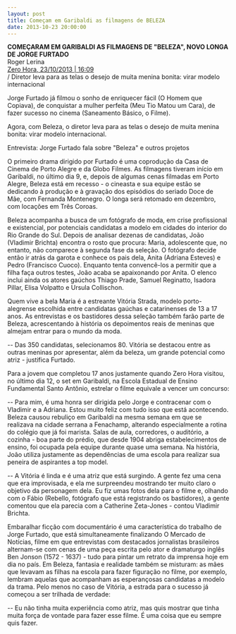 ```yaml
---
layout: post
title: Começam em Garibaldi as filmagens de BELEZA
date: 2013-10-23 20:00:00
---
```

**COMEÇARAM EM GARIBALDI AS FILMAGENS DE "BELEZA", NOVO LONGA DE JORGE FURTADO**\
Roger Lerina\
[Zero Hora, 23/10/2013 | 16:09](https://gauchazh.clicrbs.com.br/cultura-e-lazer/noticia/2013/10/comecaram-em-garibaldi-as-filmagens-de-beleza-novo-longa-de-jorge-furtado-4310782.html)\
/ Diretor leva para as telas o desejo de muita menina bonita: virar modelo internacional

Jorge Furtado já filmou o sonho de enriquecer fácil (O Homem que Copiava), de conquistar a mulher perfeita (Meu Tio Matou um Cara), de fazer sucesso no cinema (Saneamento Básico, o Filme).

Agora, com Beleza, o diretor leva para as telas o desejo de muita menina bonita: virar modelo internacional.

Entrevista: Jorge Furtado fala sobre "Beleza" e outros projetos

O primeiro drama dirigido por Furtado é uma coprodução da Casa de Cinema de Porto Alegre e da Globo Filmes. As filmagens tiveram início em Garibaldi, no último dia 9, e, depois de algumas cenas filmadas em Porto Alegre, Beleza está em recesso - o cineasta e sua equipe estão se dedicando à produção e à gravação dos episódios do seriado Doce de Mãe, com Fernanda Montenegro. O longa será retomado em dezembro, com locações em Três Coroas.

Beleza acompanha a busca de um fotógrafo de moda, em crise profissional e existencial, por potenciais candidatas a modelo em cidades do interior do Rio Grande do Sul. Depois de analisar dezenas de candidatas, João (Vladimir Brichta) encontra o rosto que procura: Maria, adolescente que, no entanto, não comparece à segunda fase da seleção. O fotógrafo decide então ir atrás da garota e conhece os pais dela, Anita (Adriana Esteves) e Pedro (Francisco Cuoco). Enquanto tenta convencê-los a permitir que a filha faça outros testes, João acaba se apaixonando por Anita. O elenco inclui ainda os atores gaúchos Thiago Prade, Samuel Reginatto, Isadora Pillar, Elisa Volpatto e Ursula Collischon.

Quem vive a bela Maria é a estreante Vitória Strada, modelo porto-alegrense escolhida entre candidatas gaúchas e catarinenses de 13 a 17 anos. As entrevistas e os bastidores dessa seleção também farão parte de Beleza, acrescentando à história os depoimentos reais de meninas que almejam entrar para o mundo da moda.

\-- Das 350 candidatas, selecionamos 80. Vitória se destacou entre as outras meninas por apresentar, além da beleza, um grande potencial como atriz - justifica Furtado.

Para a jovem que completou 17 anos justamente quando Zero Hora visitou, no último dia 12, o set em Garibaldi, na Escola Estadual de Ensino Fundamental Santo Antônio, estrelar o filme equivale a vencer um concurso:

\-- Para mim, é uma honra ser dirigida pelo Jorge e contracenar com o Vladimir e a Adriana. Estou muito feliz com tudo isso que está acontecendo. Beleza causou rebuliço em Garibaldi na mesma semana em que se realizava na cidade serrana a Fenachamp, alterando especialmente a rotina do colégio que já foi marista. Salas de aula, corredores, o auditório, a cozinha - boa parte do prédio, que desde 1904 abriga estabelecimentos de ensino, foi ocupada pela equipe durante quase uma semana. Na história, João utiliza justamente as dependências de uma escola para realizar sua peneira de aspirantes a top model.

\-- A Vitória é linda e é uma atriz que está surgindo. A gente fez uma cena que era improvisada, e ela me surpreendeu mostrando ter muito claro o objetivo da personagem dela. Eu fiz umas fotos dela para o filme e, olhando com o Fábio (Rebello, fotógrafo que está registrando os bastidores), a gente comentou que ela parecia com a Catherine Zeta-Jones - contou Vladimir Brichta.

Embaralhar ficção com documentário é uma característica do trabalho de Jorge Furtado, que está simultaneamente finalizando O Mercado de Notícias, filme em que entrevistas com destacados jornalistas brasileiros alternam-se com cenas de uma peça escrita pelo ator e dramaturgo inglês Ben Jonson (1572 - 1637) - tudo para pintar um retrato da imprensa hoje em dia no país. Em Beleza, fantasia e realidade também se misturam: as mães que levavam as filhas na escola para fazer figuração no filme, por exemplo, lembram aquelas que acompanham as esperançosas candidatas a modelo da trama. Pelo menos no caso de Vitória, a estrada para o sucesso já começou a ser trilhada de verdade:

\-- Eu não tinha muita experiência como atriz, mas quis mostrar que tinha muita força de vontade para fazer esse filme. É uma coisa que eu sempre quis fazer.
